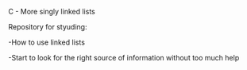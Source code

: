 C - More singly linked lists


Repository for styuding:

-How to use linked lists

-Start to look for the right source of information without too much help
